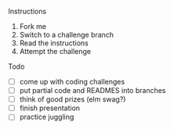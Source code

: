 Instructions

 1. Fork me
 2. Switch to a challenge branch
 3. Read the instructions
 4. Attempt the challenge


Todo

 - [ ] come up with coding challenges
 - [ ] put partial code and READMES into branches
 - [ ] think of good prizes (elm swag?)
 - [ ] finish presentation
 - [ ] practice juggling
